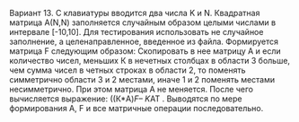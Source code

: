 Вариант 13.
С клавиатуры вводится два числа K и N. Квадратная матрица А(N,N) заполняется случайным 
образом целыми числами в интервале [-10,10]. Для тестирования использовать не случайное 
заполнение, а целенаправленное, введенное из файла.
Формируется матрица F следующим образом: Скопировать в нее матрицу А и если 
количество чисел, меньших К в нечетных столбцах в области 3 больше, чем сумма чисел в 
четных строках в области 2, то поменять симметрично области 3 и 2 местами, иначе 1 и 2 
поменять местами несимметрично. При этом матрица А не меняется. После чего 
вычисляется выражение: ((К*A)*F– K*AT . Выводятся по мере формирования А, F и все 
матричные операции последовательно.
